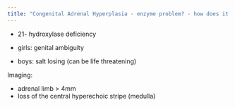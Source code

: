 ```yaml
---
title: "Congenital Adrenal Hyperplasia - enzyme problem? - how does it present in girls and boys - imaging finding to look for?"
---
```

- 21- hydroxylase deficiency

- girls: genital ambiguity
- boys: salt losing (can be life threatening)

Imaging:
- adrenal limb &gt; 4mm 
- loss of the central hyperechoic stripe (medulla)

